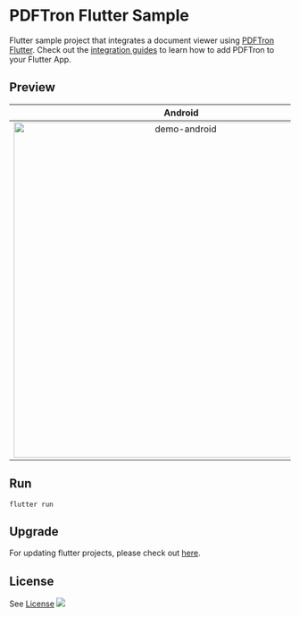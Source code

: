 # PDFTron Flutter Sample
Flutter sample project that integrates a document viewer using [PDFTron Flutter](https://github.com/PDFTron/pdftron-flutter). Check out the [integration guides](https://www.pdftron.com/documentation/android/flutter) to learn how to add PDFTron to your Flutter App.

## Preview

**Android** |  **iOS**
:--:|:--:
<img alt='demo-android' src='assets/gifs/android.gif' height="600" /> | <img alt='demo-android' src='assets/gifs/ios.gif' height="600" />

## Run

```
flutter run
```

## Upgrade

For updating flutter projects, please check out [here](https://flutter.dev/docs/development/tools/sdk/upgrading).

## License
See [License](./LICENSE)
![](https://onepixel.pdftron.com/flutter-sample)
